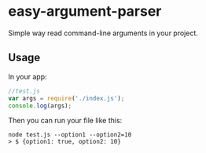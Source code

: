 # easy-argument-parser
 Simple way read command-line arguments in your project.

## Usage
 In your app: 

```Javascript
//test.js
var args = require('./index.js');
console.log(args);
```

Then you can run your file like this: 
```shell
node test.js --option1 --option2=10
> $ {option1: true, option2: 10}
```
